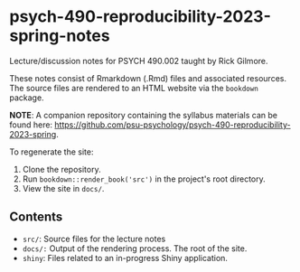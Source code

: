 # psych-490-reproducibility-2023-spring-notes

Lecture/discussion notes for PSYCH 490.002 taught by Rick Gilmore.

These notes consist of Rmarkdown (.Rmd) files and associated resources. The source files are rendered to an HTML website via the `bookdown` package.

**NOTE**: A companion repository containing the syllabus materials can be found here: <https://github.com/psu-psychology/psych-490-reproducibility-2023-spring>.

To regenerate the site:

1. Clone the repository.
2. Run `bookdown::render_book('src')` in the project's root directory.
3. View the site in `docs/`.

## Contents

- `src/`: Source files for the lecture notes
- `docs/:` Output of the rendering process. The root of the site.
- `shiny`: Files related to an in-progress Shiny application.
